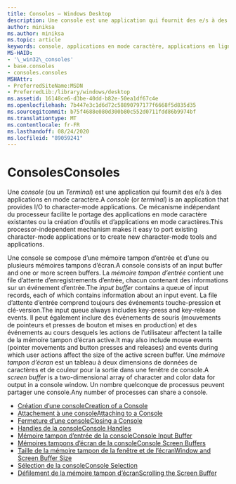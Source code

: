 ```yaml
---
title: Consoles – Windows Desktop
description: Une console est une application qui fournit des e/s à des applications en ligne de commande.
author: miniksa
ms.author: miniksa
ms.topic: article
keywords: console, applications en mode caractère, applications en ligne de commande, applications Terminal Server, API de console
MS-HAID:
- '\_win32\_consoles'
- base.consoles
- consoles.consoles
MSHAttr:
- PreferredSiteName:MSDN
- PreferredLib:/library/windows/desktop
ms.assetid: 16148ce6-d3be-40dd-b82e-50ea1df67c4e
ms.openlocfilehash: 7b447e3c1d6d72c58890797177f6668f5d835d35
ms.sourcegitcommit: b75f4688e080d300b80c552d0711fdd86b9974bf
ms.translationtype: MT
ms.contentlocale: fr-FR
ms.lasthandoff: 08/24/2020
ms.locfileid: "89059241"
---
```

# <a name="consoles"></a><span data-ttu-id="9eb6e-104">Consoles</span><span class="sxs-lookup"><span data-stu-id="9eb6e-104">Consoles</span></span>

<span data-ttu-id="9eb6e-105">Une *console* (ou un *Terminal*) est une application qui fournit des e/s à des applications en mode caractère.</span><span class="sxs-lookup"><span data-stu-id="9eb6e-105">A *console* (or *terminal*) is an application that provides I/O to character-mode applications.</span></span> <span data-ttu-id="9eb6e-106">Ce mécanisme indépendant du processeur facilite le portage des applications en mode caractère existantes ou la création d’outils et d’applications en mode caractères.</span><span class="sxs-lookup"><span data-stu-id="9eb6e-106">This processor-independent mechanism makes it easy to port existing character-mode applications or to create new character-mode tools and applications.</span></span>

<span data-ttu-id="9eb6e-107">Une console se compose d’une mémoire tampon d’entrée et d’une ou plusieurs mémoires tampons d’écran.</span><span class="sxs-lookup"><span data-stu-id="9eb6e-107">A console consists of an input buffer and one or more screen buffers.</span></span> <span data-ttu-id="9eb6e-108">La *mémoire tampon d’entrée* contient une file d’attente d’enregistrements d’entrée, chacun contenant des informations sur un événement d’entrée.</span><span class="sxs-lookup"><span data-stu-id="9eb6e-108">The *input buffer* contains a queue of input records, each of which contains information about an input event.</span></span> <span data-ttu-id="9eb6e-109">La file d’attente d’entrée comprend toujours des événements touche-pression et clé-version.</span><span class="sxs-lookup"><span data-stu-id="9eb6e-109">The input queue always includes key-press and key-release events.</span></span> <span data-ttu-id="9eb6e-110">Il peut également inclure des événements de souris (mouvements de pointeurs et presses de bouton et mises en production) et des événements au cours desquels les actions de l’utilisateur affectent la taille de la mémoire tampon d’écran active.</span><span class="sxs-lookup"><span data-stu-id="9eb6e-110">It may also include mouse events (pointer movements and button presses and releases) and events during which user actions affect the size of the active screen buffer.</span></span> <span data-ttu-id="9eb6e-111">Une *mémoire tampon d’écran* est un tableau à deux dimensions de données de caractères et de couleur pour la sortie dans une fenêtre de console.</span><span class="sxs-lookup"><span data-stu-id="9eb6e-111">A *screen buffer* is a two-dimensional array of character and color data for output in a console window.</span></span> <span data-ttu-id="9eb6e-112">Un nombre quelconque de processus peuvent partager une console.</span><span class="sxs-lookup"><span data-stu-id="9eb6e-112">Any number of processes can share a console.</span></span>

- [<span data-ttu-id="9eb6e-113">Création d’une console</span><span class="sxs-lookup"><span data-stu-id="9eb6e-113">Creation of a Console</span></span>](creation-of-a-console.md)
- [<span data-ttu-id="9eb6e-114">Attachement à une console</span><span class="sxs-lookup"><span data-stu-id="9eb6e-114">Attaching to a Console</span></span>](attaching-to-a-console.md)
- [<span data-ttu-id="9eb6e-115">Fermeture d’une console</span><span class="sxs-lookup"><span data-stu-id="9eb6e-115">Closing a Console</span></span>](closing-a-console.md)
- [<span data-ttu-id="9eb6e-116">Handles de la console</span><span class="sxs-lookup"><span data-stu-id="9eb6e-116">Console Handles</span></span>](console-handles.md)
- [<span data-ttu-id="9eb6e-117">Mémoire tampon d’entrée de la console</span><span class="sxs-lookup"><span data-stu-id="9eb6e-117">Console Input Buffer</span></span>](console-input-buffer.md)
- [<span data-ttu-id="9eb6e-118">Mémoires tampons d’écran de la console</span><span class="sxs-lookup"><span data-stu-id="9eb6e-118">Console Screen Buffers</span></span>](console-screen-buffers.md)
- [<span data-ttu-id="9eb6e-119">Taille de la mémoire tampon de la fenêtre et de l’écran</span><span class="sxs-lookup"><span data-stu-id="9eb6e-119">Window and Screen Buffer Size</span></span>](window-and-screen-buffer-size.md)
- [<span data-ttu-id="9eb6e-120">Sélection de la console</span><span class="sxs-lookup"><span data-stu-id="9eb6e-120">Console Selection</span></span>](console-selection.md)
- [<span data-ttu-id="9eb6e-121">Défilement de la mémoire tampon d’écran</span><span class="sxs-lookup"><span data-stu-id="9eb6e-121">Scrolling the Screen Buffer</span></span>](scrolling-the-screen-buffer.md)

